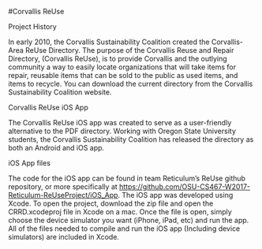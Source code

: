 #Corvallis ReUse 

Project History

In early 2010, the Corvallis Sustainability Coalition created the Corvallis-Area ReUse Directory. The purpose of the Corvallis Reuse and Repair Directory, (Corvallis ReUse), is to provide Corvallis and the outlying community a way to easily locate organizations that will take items for repair, reusable items that can be sold to the public as used items, and items to recycle. You can download the current directory from the Corvallis Sustainability Coalition website.

Corvallis ReUse iOS App

The Corvallis ReUse iOS app was created to serve as a user-friendly alternative to the PDF directory. Working with Oregon State University students, the Corvallis Sustainability Coalition has released the directory as both an Android and iOS app. 

iOS App files

The code for the iOS app can be found in team Reticulum’s ReUse github repository, or more specifically at https://github.com/OSU-CS467-W2017-Reticulum-ReUseProject/iOS_App. The iOS app was developed using Xcode. To open the project, download the zip file and open the CRRD.xcodeproj file in Xcode on a mac. Once the file is open, simply choose the device simulator you want (iPhone, iPad, etc) and run the app. All of the files needed to compile and run the iOS app (Including device simulators) are included in Xcode. 
